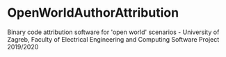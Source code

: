 # OpenWorldAuthorAttribution
Binary code attribution software for 'open world' scenarios - University of Zagreb, Faculty of Electrical Engineering and Computing Software Project 2019/2020
